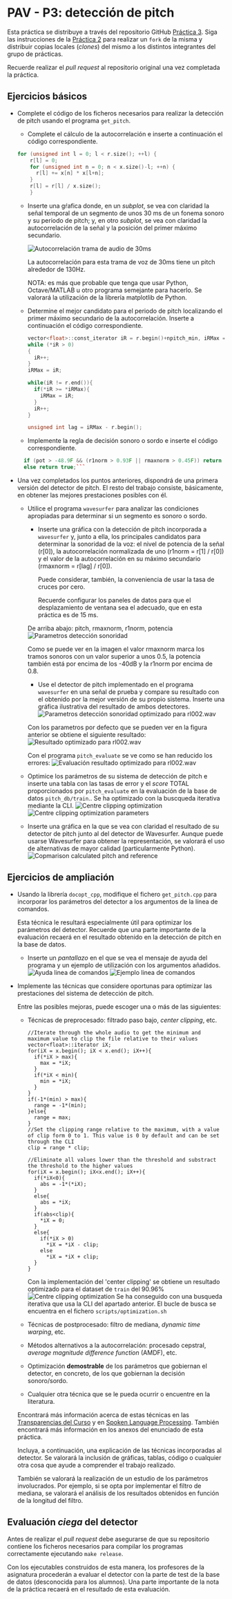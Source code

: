PAV - P3: detección de pitch
============================

Esta práctica se distribuye a través del repositorio GitHub [Práctica 3](https://github.com/albino-pav/P3).
Siga las instrucciones de la [Práctica 2](https://github.com/albino-pav/P2) para realizar un `fork` de la
misma y distribuir copias locales (*clones*) del mismo a los distintos integrantes del grupo de prácticas.

Recuerde realizar el *pull request* al repositorio original una vez completada la práctica.

Ejercicios básicos
------------------

- Complete el código de los ficheros necesarios para realizar la detección de pitch usando el programa
  `get_pitch`.

   * Complete el cálculo de la autocorrelación e inserte a continuación el código correspondiente.
    
    ```cpp
    for (unsigned int l = 0; l < r.size(); ++l) {
        r[l] = 0;  		
        for (unsigned int n = 0; n < x.size()-l; ++n) {
          r[l] += x[n] * x[l+n];
        }
        r[l] = r[l] / x.size();
        }
    ```

   * Inserte una gŕafica donde, en un *subplot*, se vea con claridad la señal temporal de un segmento de
     unos 30 ms de un fonema sonoro y su periodo de pitch; y, en otro *subplot*, se vea con claridad la
	   autocorrelación de la señal y la posición del primer máximo secundario.

     ![Autocorrelación trama de audio de 30ms](./img/autocorrelation_30ms.png)

     La autocorrelación para esta trama de voz de 30ms tiene un pitch alrededor de 130Hz.

	 NOTA: es más que probable que tenga que usar Python, Octave/MATLAB u otro programa semejante para
	 hacerlo. Se valorará la utilización de la librería matplotlib de Python.

   * Determine el mejor candidato para el periodo de pitch localizando el primer máximo secundario de la
     autocorrelación. Inserte a continuación el código correspondiente.

      ```cpp
      vector<float>::const_iterator iR = r.begin()+npitch_min, iRMax = iR;
      while (*iR > 0)
      {
        iR++;
      }
      iRMax = iR;

      while(iR != r.end()){
        if(*iR >= *iRMax){
          iRMax = iR;
        } 
        iR++;
      }

      unsigned int lag = iRMax - r.begin();
      ```

   * Implemente la regla de decisión sonoro o sordo e inserte el código correspondiente.
    ```cpp
      if (pot > -48.9F && (r1norm > 0.93F || rmaxnorm > 0.45F)) return false;
      else return true;```

- Una vez completados los puntos anteriores, dispondrá de una primera versión del detector de pitch. El 
  resto del trabajo consiste, básicamente, en obtener las mejores prestaciones posibles con él.

  * Utilice el programa `wavesurfer` para analizar las condiciones apropiadas para determinar si un
    segmento es sonoro o sordo. 
	
	  - Inserte una gráfica con la detección de pitch incorporada a `wavesurfer` y, junto a ella, los 
	    principales candidatos para determinar la sonoridad de la voz: el nivel de potencia de la señal
		(r[0]), la autocorrelación normalizada de uno (r1norm = r[1] / r[0]) y el valor de la
		autocorrelación en su máximo secundario (rmaxnorm = r[lag] / r[0]).

		  Puede considerar, también, la conveniencia de usar la tasa de cruces por cero.

	    Recuerde configurar los paneles de datos para que el desplazamiento de ventana sea el adecuado, que
		en esta práctica es de 15 ms.

      De arriba abajo: pitch, rmaxnorm, r1norm, potencia
      ![Parametros detección sonoridad](./img/audio_pot_r1_rmax.png)

      Como se puede ver en la imagen el valor rmaxnorm marca los tramos sonoros con un valor superior a unos 0.5,
      la potencia también está por encima de los -40dB y la r1norm por encima de 0.8.

      - Use el detector de pitch implementado en el programa `wavesurfer` en una señal de prueba y compare
	    su resultado con el obtenido por la mejor versión de su propio sistema.  Inserte una gráfica
		ilustrativa del resultado de ambos detectores.
      ![Parametros detección sonoridad optimizado para rl002.wav](./img/opt_param_rl002.png)

      Con los parametros por defecto que se pueden ver en la figura anterior se obtiene el siguiente resultado:
      ![Resultado optimizado para rl002.wav](./img/opt_pitch_rl002.png)
      
      Con el programa `pitch_evaluate` se ve como se han reducido los errores:
      ![Evaluación resultado optimizado para rl002.wav](./img/optimized_rl002.png)

  
  * Optimice los parámetros de su sistema de detección de pitch e inserte una tabla con las tasas de error
    y el *score* TOTAL proporcionados por `pitch_evaluate` en la evaluación de la base de datos 
	`pitch_db/train`..
    Se ha optimizado con la buscqueda iterativa mediante la CLI.
    ![Centre clipping optimization](./img/optimization_train.png)
    ![Centre clipping optimization parameters](./img/opt_train_param.png)

   * Inserte una gráfica en la que se vea con claridad el resultado de su detector de pitch junto al del
     detector de Wavesurfer. Aunque puede usarse Wavesurfer para obtener la representación, se valorará
	 el uso de alternativas de mayor calidad (particularmente Python).
   ![Copmarison calculated pitch and reference](./img/rl002_pitch_graph.png)
   

Ejercicios de ampliación
------------------------

- Usando la librería `docopt_cpp`, modifique el fichero `get_pitch.cpp` para incorporar los parámetros del
  detector a los argumentos de la línea de comandos.
  
  Esta técnica le resultará especialmente útil para optimizar los parámetros del detector. Recuerde que
  una parte importante de la evaluación recaerá en el resultado obtenido en la detección de pitch en la
  base de datos.

  * Inserte un *pantallazo* en el que se vea el mensaje de ayuda del programa y un ejemplo de utilización
    con los argumentos añadidos.
    ![Ayuda linea de comandos](./img/docopt_h.png)
    ![Ejemplo linea de comandos](./img/docopt_example.png)

- Implemente las técnicas que considere oportunas para optimizar las prestaciones del sistema de detección
  de pitch.

  Entre las posibles mejoras, puede escoger una o más de las siguientes:

  * Técnicas de preprocesado: filtrado paso bajo, *center clipping*, etc.

        //Iterate through the whole audio to get the minimum and maximum value to clip the file relative to their values
        vector<float>::iterator iX;
        for(iX = x.begin(); iX < x.end(); iX++){    
          if(*iX > max){
            max = *iX;
          }   
          if(*iX < min){      
            min = *iX;
          }  
        }
        if(-1*(min) > max){  
          range = -1*(min);  
        }else{
          range = max;
        } 
        //Set the clipping range relative to the maximum, with a value of clip form 0 to 1. This value is 0 by default and can be set through the CLI
        clip = range * clip;

        //Eliminate all values lower than the threshold and substract the threshold to the higher values
        for(iX = x.begin(); iX<x.end(); iX++){
          if(*iX<0){
            abs = -1*(*iX);
          }
          else{
            abs = *iX;
          }
          if(abs<clip){      
            *iX = 0;
          }    
          else{
            if(*iX > 0)        
              *iX = *iX - clip;
            else        
              *iX = *iX + clip;    
          } 
        }
    Con la implementación del 'center clipping' se obtiene un resultado optimizado para el dataset de `train` del 90.96%
    ![Centre clipping optimization](./img/optimization_train.png)
    Se ha conseguido con una busqueda iterativa que usa la CLI del apartado anterior. El bucle de busca se encuentra en el fichero `scripts/optimization.sh`
  * Técnicas de postprocesado: filtro de mediana, *dynamic time warping*, etc.
  * Métodos alternativos a la autocorrelación: procesado cepstral, *average magnitude difference function*
    (AMDF), etc.
  * Optimización **demostrable** de los parámetros que gobiernan el detector, en concreto, de los que
    gobiernan la decisión sonoro/sordo.
  * Cualquier otra técnica que se le pueda ocurrir o encuentre en la literatura.

  Encontrará más información acerca de estas técnicas en las [Transparencias del Curso](https://atenea.upc.edu/pluginfile.php/2908770/mod_resource/content/3/2b_PS%20Techniques.pdf)
  y en [Spoken Language Processing](https://discovery.upc.edu/iii/encore/record/C__Rb1233593?lang=cat).
  También encontrará más información en los anexos del enunciado de esta práctica.

  Incluya, a continuación, una explicación de las técnicas incorporadas al detector. Se valorará la
  inclusión de gráficas, tablas, código o cualquier otra cosa que ayude a comprender el trabajo realizado.

  También se valorará la realización de un estudio de los parámetros involucrados. Por ejemplo, si se opta
  por implementar el filtro de mediana, se valorará el análisis de los resultados obtenidos en función de
  la longitud del filtro.
   

Evaluación *ciega* del detector
-------------------------------

Antes de realizar el *pull request* debe asegurarse de que su repositorio contiene los ficheros necesarios
para compilar los programas correctamente ejecutando `make release`.

Con los ejecutables construidos de esta manera, los profesores de la asignatura procederán a evaluar el
detector con la parte de test de la base de datos (desconocida para los alumnos). Una parte importante de
la nota de la práctica recaerá en el resultado de esta evaluación.
